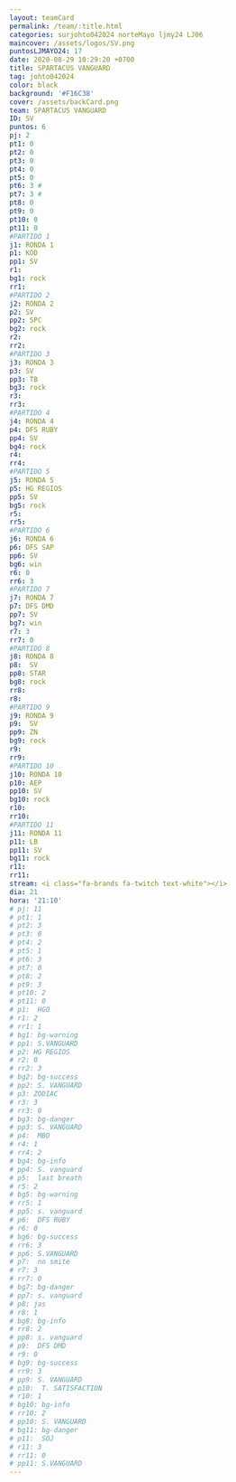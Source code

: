 ```yaml
---
layout: teamCard
permalink: /team/:title.html
categories: surjohto042024 norteMayo ljmy24 LJ06
maincover: /assets/logos/SV.png
puntosLJMAYO24: 17
date: 2020-08-29 10:29:20 +0700
title: SPARTACUS VANGUARD
tag: johto042024
color: black
background: '#F16C38'
cover: /assets/backCard.png
team: SPARTACUS VANGUARD
ID: SV
puntos: 6
pj: 2
pt1: 0
pt2: 0
pt3: 0
pt4: 0
pt5: 0
pt6: 3 #
pt7: 3 #
pt8: 0
pt9: 0
pt10: 0
pt11: 0
#PARTIDO 1
j1: RONDA 1
p1: KOD
pp1: SV
r1: 
bg1: rock
rr1: 
#PARTIDO 2
j2: RONDA 2
p2: SV
pp2: SPC
bg2: rock
r2: 
rr2: 
#PARTIDO 3
j3: RONDA 3
p3: SV
pp3: TB
bg3: rock
r3: 
rr3:
#PARTIDO 4
j4: RONDA 4
p4: DFS RUBY
pp4: SV
bg4: rock
r4: 
rr4:
#PARTIDO 5
j5: RONDA 5
p5: HG REGIOS
pp5: SV
bg5: rock
r5: 
rr5:
#PARTIDO 6
j6: RONDA 6
p6: DFS SAP
pp6: SV
bg6: win
r6: 0
rr6: 3
#PARTIDO 7
j7: RONDA 7
p7: DFS DMD
pp7: SV
bg7: win
r7: 3
rr7: 0
#PARTIDO 8
j8: RONDA 8
p8:  SV
pp8: STAR
bg8: rock
rr8: 
r8: 
#PARTIDO 9
j9: RONDA 9
p9:  SV
pp9: ZN
bg9: rock
r9: 
rr9: 
#PARTIDO 10
j10: RONDA 10
p10: AEP
pp10: SV
bg10: rock
r10: 
rr10:
#PARTIDO 11
j11: RONDA 11
p11: LB
pp11: SV
bg11: rock
r11: 
rr11:
stream: <i class="fa-brands fa-twitch text-white"></i>
dia: 21
hora: '21:10'
# pj: 11
# pt1: 1
# pt2: 3
# pt3: 0
# pt4: 2
# pt5: 1
# pt6: 3
# pt7: 0
# pt8: 2
# pt9: 3
# pt10: 2
# pt11: 0
# p1:  HGO
# r1: 2
# rr1: 1
# bg1: bg-warning
# pp1: S.VANGUARD
# p2: HG REGIOS
# r2: 0
# rr2: 3
# bg2: bg-success
# pp2: S. VANGUARD
# p3: ZODIAC
# r3: 3
# rr3: 0
# bg3: bg-danger
# pp3: S. VANGUARD
# p4:  MBO
# r4: 1
# rr4: 2
# bg4: bg-info
# pp4: S. vanguard
# p5:  last breath
# r5: 2
# bg5: bg-warning
# rr5: 1
# pp5: s. vanguard
# p6:  DFS RUBY
# r6: 0
# bg6: bg-success
# rr6: 3
# pp6: S.VANGUARD
# p7:  no smite
# r7: 3
# rr7: 0
# bg7: bg-danger
# pp7: s. vanguard
# p8: jas
# r8: 1
# bg8: bg-info
# rr8: 2 
# pp8: s. vanguard
# p9:  DFS DMD
# r9: 0
# bg9: bg-success
# rr9: 3
# pp9: S. VANGUARD    
# p10:  T. SATISFACTION
# r10: 1
# bg10: bg-info
# rr10: 2
# pp10: S. VANGUARD
# bg11: bg-danger
# p11:  SOJ
# r11: 3
# rr11: 0
# pp11: S.VANGUARD
---
```



